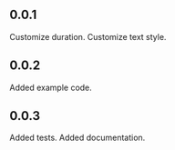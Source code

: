 ## 0.0.1

Customize duration.
Customize text style.

## 0.0.2

Added example code.


## 0.0.3

Added tests.
Added documentation.



